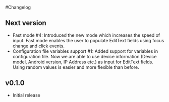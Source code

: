 #Changelog

## Next version
- Fast mode #4: Introduced the new mode which increases the speed of input. Fast mode enables the user to populate EditText fields using focus change and click events.
- Configuration file variables support #1: Added support for variables in configuration file. Now we are able to use device information (Device model, Android version, IP Address etc.) as input for EditText fields. Using random values is easier and more flexible than before.

## v0.1.0
- Initial release